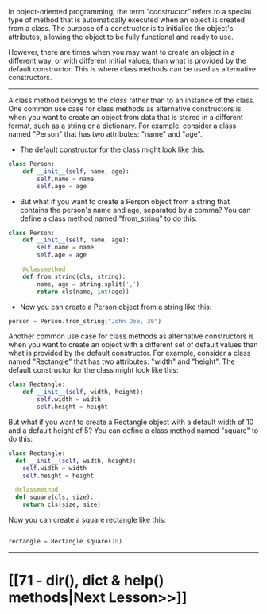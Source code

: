 In object-oriented programming, the term _"constructor"_ refers to a special type of method that is automatically executed when an object is created from a class. 
The purpose of a constructor is to initialise the object's attributes, allowing the object to be fully functional and ready to use.

However, there are times when you may want to create an object in a different way, or with different initial values, than what is provided by the default constructor. This is where class methods can be used as alternative constructors.

---
A class method belongs to the _class_ rather than to an instance of the class. One common use case for class methods as alternative constructors is when you want to create an object from data that is stored in a different format, such as a string or a dictionary. For example, consider a class named "Person" that has two attributes: "name" and "age". 

- The default constructor for the class might look like this:

```python
class Person:
    def __init__(self, name, age):
        self.name = name
        self.age = age
```

- But what if you want to create a Person object from a string that contains the person's name and age, separated by a comma? You can define a class method named "from_string" to do this:
```python
class Person:
    def __init__(self, name, age):
        self.name = name
        self.age = age

    @classmethod
    def from_string(cls, string):
        name, age = string.split(',')
        return cls(name, int(age))
```
- Now you can create a Person object from a string like this:
```python 
person = Person.from_string("John Doe, 30")
```


Another common use case for class methods as alternative constructors is when you want to create an object with a different set of default values than what is provided by the default constructor. For example, consider a class named "Rectangle" that has two attributes: "width" and "height". The default constructor for the class might look like this:
```python
class Rectangle:
    def __init__(self, width, height):
        self.width = width
        self.height = height

```

But what if you want to create a Rectangle object with a default width of 10 and a default height of 5? You can define a class method named "square" to do this:
```python
class Rectangle:
  def __init__(self, width, height):
    self.width = width
    self.height = height

  @classmethod
  def square(cls, size):
    return cls(size, size)
```

Now you can create a square rectangle like this:
```python

rectangle = Rectangle.square(10)
```

---
# [[71 - dir(), __dict__ & help()  methods|Next Lesson>>]]